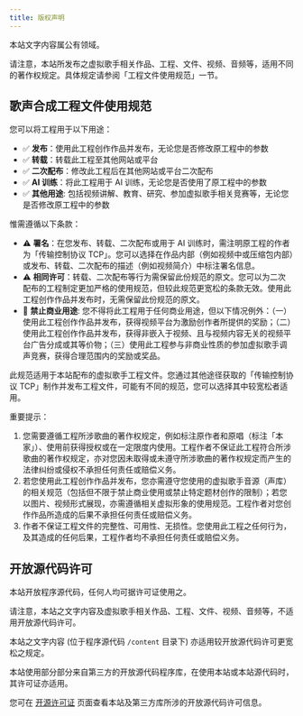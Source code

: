 ```yaml
---
title: 版权声明
---
```


本站文字内容属公有领域。

请注意，本站所发布之虚拟歌手相关作品、工程、文件、视频、音频等，适用不同的著作权规定。具体规定请参阅「工程文件使用规范」一节。

<h2 id="artworks">歌声合成工程文件使用规范</h2>

您可以将工程用于以下用途：
 - ✅ **发布**：使用此工程创作作品并发布，无论您是否修改原工程中的参数
 - ✅ **转载**：转载此工程至其他网站或平台
 - ✅ **二次配布**：修改此工程后在其他网站或平台二次配布
 - ✅ **AI 训练**：将此工程用于 AI 训练，无论您是否使用了原工程中的参数
 - ✅ **其他用途**: 包括视频讲解、教育、研究、参加虚拟歌手相关竞赛等，无论您是否修改原工程中的参数

惟需遵循以下条款：
 - ⚠️ **署名**：在您发布、转载、二次配布或用于 AI 训练时，需注明原工程的作者为「传输控制协议 TCP」。您可以选择在作品内部（例如视频中或压缩包内部）或发布、转载、二次配布的描述（例如视频简介）中标注署名信息。
 - ⚠️ **相同许可**：转载、二次配布等行为需保留此份规范的原文。您可以为二次配布的工程制定更加严格的使用规范，但较此规范更宽松的条款无效。使用此工程创作作品并发布时，无需保留此份规范的原文。
 - 🚫 **禁止商业用途**: 您不得将此工程用于任何商业用途，但以下情况例外：（一）使用此工程创作作品并发布，获得视频平台为激励创作者所提供的奖励；（二）使用此工程创作作品并发布，获得非嵌入于视频、且与视频内容无关的视频平台广告分成或其等价物；（三）使用此工程参与非商业性质的参加虚拟歌手调声竞赛，获得合理范围内的奖励或奖品。

此规范适用于本站配布的虚拟歌手工程文件。您通过其他途径获取的「传输控制协议 TCP」制作并发布工程文件，可能有不同的规范，您可以选择其中较宽松者适用。

重要提示：
 1. 您需要遵循工程所涉歌曲的著作权规定，例如标注原作者和原唱（标注「本家」）、使用前获得授权或在一定限度内使用。工程作者不保证此工程符合所涉歌曲的著作权规定，亦对您因未取得或未遵守所涉歌曲的著作权规定而产生的法律纠纷或侵权不承担任何责任或赔偿义务。
 2. 若您使用此工程创作作品并发布，您亦需遵守您使用的虚拟歌手音源（声库）的相关规范（包括但不限于禁止商业使用或禁止特定题材创作的限制）；若您以图片、视频形式展现，亦需遵循相关虚拟形象的使用规范。工程作者对您创作作品所造成的后果不承担任何责任或赔偿义务。
 3. 作者不保证工程文件的完整性、可用性、无损性。您使用此工程之任何行为，及其造成的任何后果，工程作者均不承担任何责任或赔偿义务。


<h2 id="open-source">开放源代码许可</h2>

本站开放程序源代码，任何人均可据许可证使用之。

请注意，本站之文字内容及虚拟歌手相关作品、工程、文件、视频、音频等，不适用开放源代码许可。

本站之文字内容 (位于程序源代码 `/content` 目录下) 亦适用较开放源代码许可更宽松之规定。

本站使用部分部分来自第三方的开放源代码程序库，在使用本站或本站源代码时，其许可证亦适用。

您可在 [开源许可证](/open-source-license) 页面查看本站及第三方库所涉的开放源代码许可信息。
